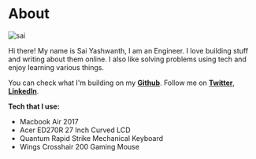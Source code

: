 # About


![sai](sai2.png)

Hi there! My name is Sai Yashwanth, I am an Engineer. I love building stuff and writing about them online. I also like solving problems using tech and enjoy learning various things.


You can check what I'm building on my __[Github](<https://github.com/theyashwanthsai>)__.
Follow me on __[Twitter](<https://twitter.com/yashwanthsai29>)__, __[LinkedIn](<https://www.linkedin.com/in/sai-yashwanth-457aa51b9/>)__.

**Tech that I use:**
- Macbook Air 2017
- Acer ED270R 27 Inch Curved LCD
- Quantum Rapid Strike Mechanical Keyboard
- Wings Crosshair 200 Gaming Mouse
